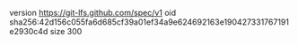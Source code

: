 version https://git-lfs.github.com/spec/v1
oid sha256:42d156c055fa6d685cf39a01ef34a9e624692163e190427331767191e2930c4d
size 300
